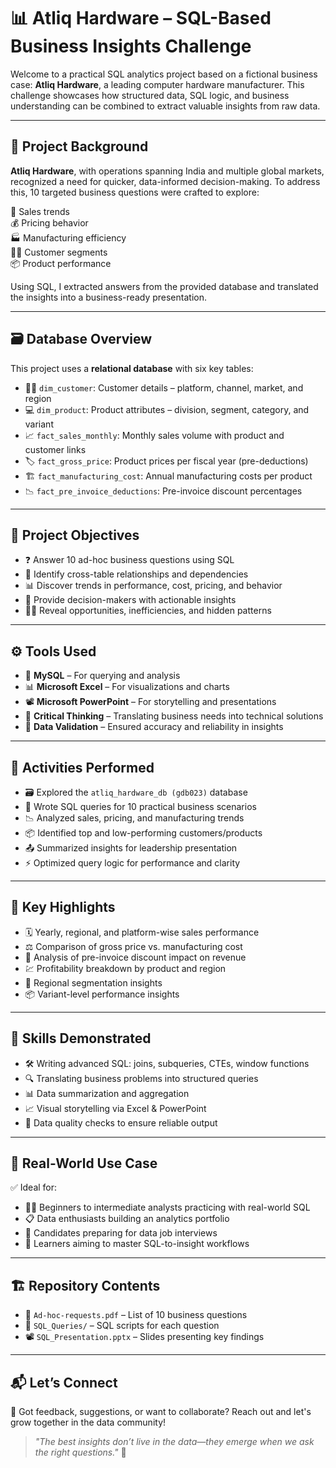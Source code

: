 # 📊 Atliq Hardware – SQL-Based Business Insights Challenge

Welcome to a practical SQL analytics project based on a fictional business case: **Atliq Hardware**, a leading computer hardware manufacturer. This challenge showcases how structured data, SQL logic, and business understanding can be combined to extract valuable insights from raw data.

---

## 🧩 Project Background

**Atliq Hardware**, with operations spanning India and multiple global markets, recognized a need for quicker, data-informed decision-making. To address this, 10 targeted business questions were crafted to explore:

🔄 Sales trends  
💰 Pricing behavior  
🏭 Manufacturing efficiency  
🧍‍♂️ Customer segments  
📦 Product performance

Using SQL, I extracted answers from the provided database and translated the insights into a business-ready presentation.

---

## 🗃️ Database Overview

This project uses a **relational database** with six key tables:

- 🧑‍💼 `dim_customer`: Customer details – platform, channel, market, and region  
- 💻 `dim_product`: Product attributes – division, segment, category, and variant  
- 📈 `fact_sales_monthly`: Monthly sales volume with product and customer links  
- 🏷️ `fact_gross_price`: Product prices per fiscal year (pre-deductions)  
- 🏗️ `fact_manufacturing_cost`: Annual manufacturing costs per product  
- 📉 `fact_pre_invoice_deductions`: Pre-invoice discount percentages  

---

## 🎯 Project Objectives

- ❓ Answer 10 ad-hoc business questions using SQL  
- 🔗 Identify cross-table relationships and dependencies  
- 📊 Discover trends in performance, cost, pricing, and behavior  
- 🧠 Provide decision-makers with actionable insights  
- 🕵️‍♂️ Reveal opportunities, inefficiencies, and hidden patterns

---

## ⚙️ Tools Used

- 🐬 **MySQL** – For querying and analysis  
- 📊 **Microsoft Excel** – For visualizations and charts  
- 📽️ **Microsoft PowerPoint** – For storytelling and presentations  
- 🧠 **Critical Thinking** – Translating business needs into technical solutions  
- 🧹 **Data Validation** – Ensured accuracy and reliability in insights  

---

## 🧠 Activities Performed

- 🗃️ Explored the `atliq_hardware_db (gdb023)` database  
- 🧾 Wrote SQL queries for 10 practical business scenarios  
- 📉 Analyzed sales, pricing, and manufacturing trends  
- 📦 Identified top and low-performing customers/products  
- 📤 Summarized insights for leadership presentation  
- ⚡ Optimized query logic for performance and clarity  

---

## 📌 Key Highlights

- 🗓️ Yearly, regional, and platform-wise sales performance  
- ⚖️ Comparison of gross price vs. manufacturing cost  
- 💸 Analysis of pre-invoice discount impact on revenue  
- 💹 Profitability breakdown by product and region  
- 🧭 Regional segmentation insights  
- 📦 Variant-level performance insights  

---

## 🧠 Skills Demonstrated

- 🛠️ Writing advanced SQL: joins, subqueries, CTEs, window functions  
- 🔍 Translating business problems into structured queries  
- 📊 Data summarization and aggregation  
- 📈 Visual storytelling via Excel & PowerPoint  
- 🧹 Data quality checks to ensure reliable output  

---

## 🚀 Real-World Use Case

✅ Ideal for:

- 🧑‍💻 Beginners to intermediate analysts practicing with real-world SQL  
- 📋 Data enthusiasts building an analytics portfolio  
- 💼 Candidates preparing for data job interviews  
- 🧰 Learners aiming to master SQL-to-insight workflows  

---

## 🏗️ Repository Contents

- 📄 `Ad-hoc-requests.pdf` – List of 10 business questions  
- 🧾 `SQL_Queries/` – SQL scripts for each question  
- 📽️ `SQL_Presentation.pptx` – Slides presenting key findings  

---

## 📬 Let’s Connect

💬 Got feedback, suggestions, or want to collaborate?  Reach out and let's grow together in the data community!

> _"The best insights don’t live in the data—they emerge when we ask the right questions."_ 🚀
